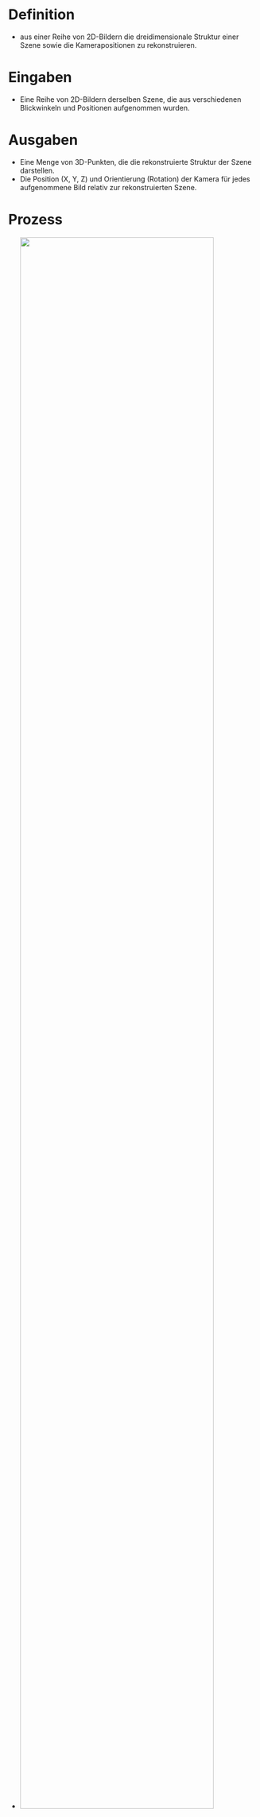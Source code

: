 # Definition 
- aus einer Reihe von 2D-Bildern die dreidimensionale Struktur einer Szene sowie die Kamerapositionen zu rekonstruieren. 


# Eingaben 
- Eine Reihe von 2D-Bildern derselben Szene, die aus verschiedenen Blickwinkeln und Positionen aufgenommen wurden. 


# Ausgaben 
- Eine Menge von 3D-Punkten, die die rekonstruierte Struktur der Szene darstellen. 
- Die Position (X, Y, Z) und Orientierung (Rotation) der Kamera für jedes aufgenommene Bild relativ zur rekonstruierten Szene. 


# Prozess 
- <img src="https://github.com/xiaomeng-huang-study/images_3DBV/blob/main/Scrennshot_2024-11-13_09-11-43.png?raw=" width="90%" /> 
- 1. Merkmalserkennung (Feature Detection) 
- 2. Merkmalszuordnung (Feature Matching) 
- 3. Schätzung der Kamerapositionen und der 3D-Struktur 
	- Fundamentalmatrix oder Essential Matrix: Wird aus den Korrespondenzen berechnet, um die relative Position und Orientierung zwischen zwei Kameras zu schätzen. 
	- Triangulation: Die 3D-Positionen der korrespondierenden Merkmale werden aus den Kamerapositionen und den Bildkoordinaten berechnet. 
- 4. Bundle Adjustment: Verfeinerung der 3D-Struktur und der Kamerapositionen, um Fehler zu minimieren. 


# Photo Connectivity Graph 
- ein Graph, bei dem: 
	- Knoten: Die einzelnen Bilder (Views) der Szene repräsentieren. 
	- Kanten: Die Verbindungen zwischen den Bildern darstellen, wenn sie gemeinsame Merkmale (Feature Matches) aufweisen. 


# Limitierungen 
- Wenn die Bilder keine ausreichenden gemeinsamen Merkmale aufweisen, kann der Algorithmus keine zuverlässigen Korrespondenzen finden. 
	- Fehlende Überlappung 
	- Schlechte Bildqualität 
- SfM hat Schwierigkeiten, mit sehr großen Datensätzen (z. B. Tausenden von Bildern) umzugehen, da die Komplexität der Berechnungen stark ansteigt. 
	- Rechenzeit 
	- Speicherbedarf 
- Wenn die Szene hauptsächlich aus flachen Oberflächen besteht (z. B. eine Wand oder ein Tisch), fehlt diese Parallaxe. 
	- Fehlende Tiefeninformation 


# Wofür wird die SVD hier verwendet? 
- Schätzung der Fundamentalmatrix oder Essenziellen Matrix 
- Triangulation von 3D-Punkten 
- Bundle Adjustment 


# Texturbilddaten 
- Definition 
	- Texturbilddaten sind 2D-Bilder (Texturen), die auf die Oberfläche eines 3D-Modells projiziert werden, um dessen visuelles Erscheinungsbild zu verbessern. 
- Inhalte 
	- Farben (z. B. die Farbe einer Wand oder eines Objekts) 
	- Muster (z. B. die Struktur von Holz, Stein oder Stoff) 


# Fragen 
## Welche Transformation wird dazu angenommen und wie viele Freiheitsgrade hat diese? 
- Projektive Transformation basierend auf dem Pinhole-Kameramodell 
- 11 Freiheitsgrade 

